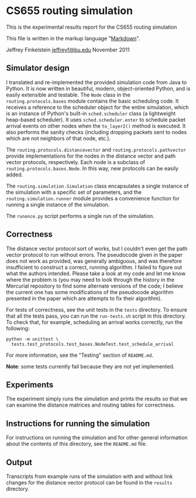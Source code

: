 # CS655 routing simulation #

This is the experimental results report for the CS655 routing simulation

This file is written in the markup language "[Markdown][1]".

Jeffrey Finkelstein <jeffreyf@bu.edu>
November 2011

[1]: http://daringfireball.net/projects/markdown

## Simulator design ##

I translated and re-implemented the provided simulation code from Java to
Python. It is now written in beautiful, modern, object-oriented Python, and is
easily extensible and testable. The `Node` class in the
`routing.protocols.bases` module contains the basic scheduling code. It
receives a reference to the scheduler object for the entire simulation, which
is an instance of Python's built-in `sched.scheduler` class (a lightweight
heap-based scheduler). It uses `sched.scheduler.enter` to schedule packet
arrival events on other nodes when the `to_layer2()` method is executed. It
also performs the sanity checks (including dropping packets sent to nodes which
are not neighbors of that node, etc.).

The `routing.protocols.distancevector` and `routing.protocols.pathvector`
provide implementations for the nodes in the distance vector and path vector
protocols, respectively. Each node is a subclass of
`routing.protocols.bases.Node`. In this way, new protocols can be easily added.

The `routing.simulation.Simulation` class encapsulates a single instance of the
simulation with a specific set of parameters, and the
`routing.simulation.runner` module provides a convenience function for running
a single instance of the simulation.

The `runonce.py` script performs a single run of the simulation.

## Correctness ##

The distance vector protocol sort of works, but I couldn't even get the path
vector protocol to run without errors. The pseudocode given in the paper does
not work as provided, was generally ambiguous, and was therefore insufficient
to construct a correct, running algorithm. I failed to figure out what the
authors intended. Please take a look at my code and let me know where the
problem is (you may need to look through the history in the Mercurial
repository to find some alternate versions of the code; I believe the current
one has some modifications of the pseudocode algorithm presented in the paper
which are attempts to fix their algorithm).

For tests of correctness, see the unit tests in the `tests` directory. To
ensure that all the tests pass, you can run the `run-tests.sh` script in this
directory. To check that, for example, scheduling an arrival works correctly,
run the following:

    python -m unittest \
      tests.test_protocols.test_bases.NodeTest.test_schedule_arrival

For more information, see the "Testing" section of `README.md`.

**Note**: some tests currently fail because they are not yet implemented.

## Experiments ##

The experiment simply runs the simulation and prints the results so that we can
examine the distance matrices and routing tables for correctness.

## Instructions for running the simulation ##

For instructions on running the simulation and for other general information
about the contents of this directory, see the `README.md` file.

## Output ##

Transcripts from example runs of the simulation with and without link changes
for the distance vector protocol can be found in the `results` directory.
